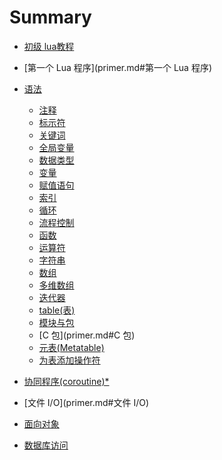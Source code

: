 # Summary

* [初级 lua教程](README.md)



* [第一个 Lua 程序](primer.md#第一个 Lua 程序)



* [语法](primer.md#语法)
    * [注释](primer.md#注释)
    * [标示符](primer.md#标示符)
    * [关键词](primer.md#关键词)
    * [全局变量](primer.md#全局变量)
    * [数据类型](primer.md#数据类型)
    * [变量](primer.md#变量)
    * [赋值语句](primer.md#赋值语句)
    * [索引](primer.md#索引)
    * [循环](primer.md#循环)
    * [流程控制](primer.md#流程控制)
    * [函数](primer.md#函数)
    * [运算符](primer.md#运算符)
    * [字符串](primer.md#字符串)
    * [数组](primer.md#数组)
    * [多维数组](primer.md#多维数组)
    * [迭代器](primer.md#迭代器)
    * [table(表)](primer.md#table(表))
    * [模块与包](primer.md#模块与包)
    * [C 包](primer.md#C 包)
    * [元表(Metatable)](primer.md#元表(Metatable))
    * [为表添加操作符](primer.md#为表添加操作符)
* [协同程序(coroutine)*](primer.md#协同程序(coroutine)*)
* [文件 I/O](primer.md#文件 I/O)
* [面向对象](primer.md#面向对象)
* [数据库访问](primer.md#数据库访问)
